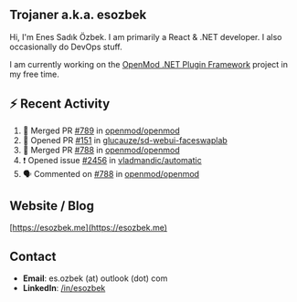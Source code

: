 ##  Trojaner a.k.a. esozbek
Hi, I'm Enes Sadık Özbek. I am primarily a React & .NET developer. I also occasionally do DevOps stuff.

I am currently working on the [OpenMod .NET Plugin Framework](https://github.com/openmod/openmod) project in my free time. 

## :zap: Recent Activity

<!--START_SECTION:activity-->
1. 🎉 Merged PR [#789](https://github.com/openmod/openmod/pull/789) in [openmod/openmod](https://github.com/openmod/openmod)
2. 💪 Opened PR [#151](https://github.com/glucauze/sd-webui-faceswaplab/pull/151) in [glucauze/sd-webui-faceswaplab](https://github.com/glucauze/sd-webui-faceswaplab)
3. 🎉 Merged PR [#788](https://github.com/openmod/openmod/pull/788) in [openmod/openmod](https://github.com/openmod/openmod)
4. ❗ Opened issue [#2456](https://github.com/vladmandic/automatic/issues/2456) in [vladmandic/automatic](https://github.com/vladmandic/automatic)
5. 🗣 Commented on [#788](https://github.com/openmod/openmod/pull/788#issuecomment-1799132793) in [openmod/openmod](https://github.com/openmod/openmod)
<!--END_SECTION:activity-->

## Website / Blog
[https://esozbek.me](https://esozbek.me)

## Contact
- **Email**: es.ozbek (at) outlook (dot) com
- **LinkedIn**: [/in/esozbek](https://linkedin.com/in/esozbek)
